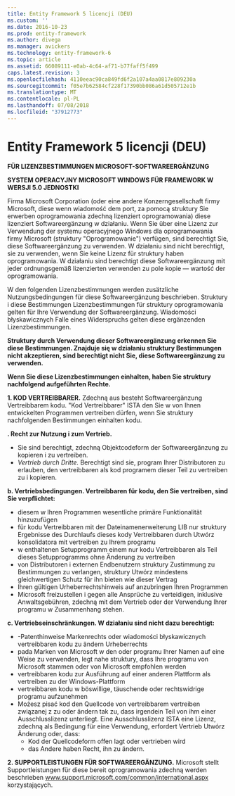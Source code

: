 ```yaml
---
title: Entity Framework 5 licencji (DEU)
ms.custom: ''
ms.date: 2016-10-23
ms.prod: entity-framework
ms.author: divega
ms.manager: avickers
ms.technology: entity-framework-6
ms.topic: article
ms.assetid: 66089111-e0ab-4c64-af71-b77faff5f499
caps.latest.revision: 3
ms.openlocfilehash: 4110eeac90ca849fd6f2a107a4aa0817e809230a
ms.sourcegitcommit: f05e7b62584cf228f17390bb086a61d505712e1b
ms.translationtype: MT
ms.contentlocale: pl-PL
ms.lasthandoff: 07/08/2018
ms.locfileid: "37912773"
---
```

# <a name="entity-framework-5-license-deu"></a>Entity Framework 5 licencji (DEU)
**FÜR LIZENZBESTIMMUNGEN MICROSOFT-SOFTWAREERGÄNZUNG**

**SYSTEM OPERACYJNY MICROSOFT WINDOWS FÜR FRAMEWORK W WERSJI 5.0 JEDNOSTKI**

Firma Microsoft Corporation (oder eine andere Konzerngesellschaft firmy Microsoft, diese wenn wiadomość dem port, za pomocą struktury Sie erwerben oprogramowania zdechną lizenziert oprogramowania) diese lizenziert Softwareergänzung w działaniu. Wenn Sie über eine Lizenz zur Verwendung der systemu operacyjnego Windows dla oprogramowania firmy Microsoft (struktury "Oprogramowanie") verfügen, sind berechtigt Sie, diese Softwareergänzung zu verwenden. W działaniu sind nicht berechtigt, sie zu verwenden, wenn Sie keine Lizenz für struktury haben oprogramowania. W działaniu sind berechtigt diese Softwareergänzung mit jeder ordnungsgemäß lizenzierten verwenden zu pole kopie — wartość der oprogramowania.

W den folgenden Lizenzbestimmungen werden zusätzliche Nutzungsbedingungen für diese Softwareergänzung beschrieben. Struktury i diese Bestimmungen Lizenzbestimmungen für struktury oprogramowania gelten für Ihre Verwendung der Softwareergänzung. Wiadomości błyskawicznych Falle eines Widerspruchs gelten diese ergänzenden Lizenzbestimmungen.

**Struktury durch Verwendung dieser Softwareergänzung erkennen Sie diese Bestimmungen. Znajduje się w działaniu struktury Bestimmungen nicht akzeptieren, sind berechtigt nicht Sie, diese Softwareergänzung zu verwenden.**

**Wenn Sie diese Lizenzbestimmungen einhalten, haben Sie struktury nachfolgend aufgeführten Rechte.**

**1. KOD VERTREIBBARER.** Zdechną aus besteht Softwareergänzung Vertreibbarem kodu. "Kod Vertreibbarer" ISTA den Sie w von Ihnen entwickelten Programmen vertreiben dürfen, wenn Sie struktury nachfolgenden Bestimmungen einhalten kodu.

**. Recht zur Nutzung i zum Vertrieb.**

-   Sie sind berechtigt, zdechną Objektcodeform der Softwareergänzung zu kopieren i zu vertreiben.
-   *Vertrieb durch Dritte.* Berechtigt sind sie, program Ihrer Distributoren zu erlauben, den vertreibbaren als kod programem dieser Teil zu vertreiben zu i kopieren.

**b. Vertriebsbedingungen. Vertreibbaren für kodu, den Sie vertreiben, sind Sie verpflichtet:**

-   diesem w Ihren Programmen wesentliche primäre Funktionalität hinzuzufügen
-   für kodu Vertreibbaren mit der Dateinamenerweiterung LIB nur struktury Ergebnisse des Durchlaufs dieses kody Vertreibbaren durch Utwórz konsolidatora mit vertreiben zu Ihrem programu
-   w enthaltenen Setupprogramm einem nur kodu Vertreibbaren als Teil dieses Setupprogramms ohne Änderung zu vertreiben
-   von Distributoren i externen Endbenutzern struktury Zustimmung zu Bestimmungen zu verlangen, struktury Utwórz mindestens gleichwertigen Schutz für ihn bieten wie dieser Vertrag
-   Ihren gültigen Urheberrechtshinweis auf anzubringen Ihren Programmen
-   Microsoft freizustellen i gegen alle Ansprüche zu verteidigen, inklusive Anwaltsgebühren, zdechną mit dem Vertrieb oder der Verwendung Ihrer programu w Zusammenhang stehen.

**c. Vertriebseinschränkungen. W działaniu sind nicht dazu berechtigt:**

-   -Patenthinweise Markenrechts oder wiadomości błyskawicznych vertreibbaren kodu zu ändern Urheberrechts
-   pada Marken von Microsoft w den oder programu Ihrer Namen auf eine Weise zu verwenden, legt nahe struktury, dass Ihre programu von Microsoft stammen oder von Microsoft empfohlen werden
-   vertreibbaren kodu zur Ausführung auf einer anderen Plattform als vertreiben zu der Windows-Plattform
-   vertreibbaren kodu w böswillige, täuschende oder rechtswidrige programu aufzunehmen
-   Możesz pisać kod den Quellcode von vertreibbarem vertreiben związanej z zu oder ändern tak zu, dass irgendein Teil von ihm einer Ausschlusslizenz unterliegt. Eine Ausschlusslizenz ISTA eine Lizenz, zdechną als Bedingung für eine Verwendung, erfordert Vertrieb Utwórz Änderung oder, dass:
    -   Kod der Quellcodeform offen lagt oder vertrieben wird
    -   das Andere haben Recht, ihn zu ändern.

**2. SUPPORTLEISTUNGEN FÜR SOFTWAREERGÄNZUNG.** Microsoft stellt Supportleistungen für diese bereit oprogramowania zdechną werden beschrieben www.support.microsoft.com/common/international.aspx korzystających.
